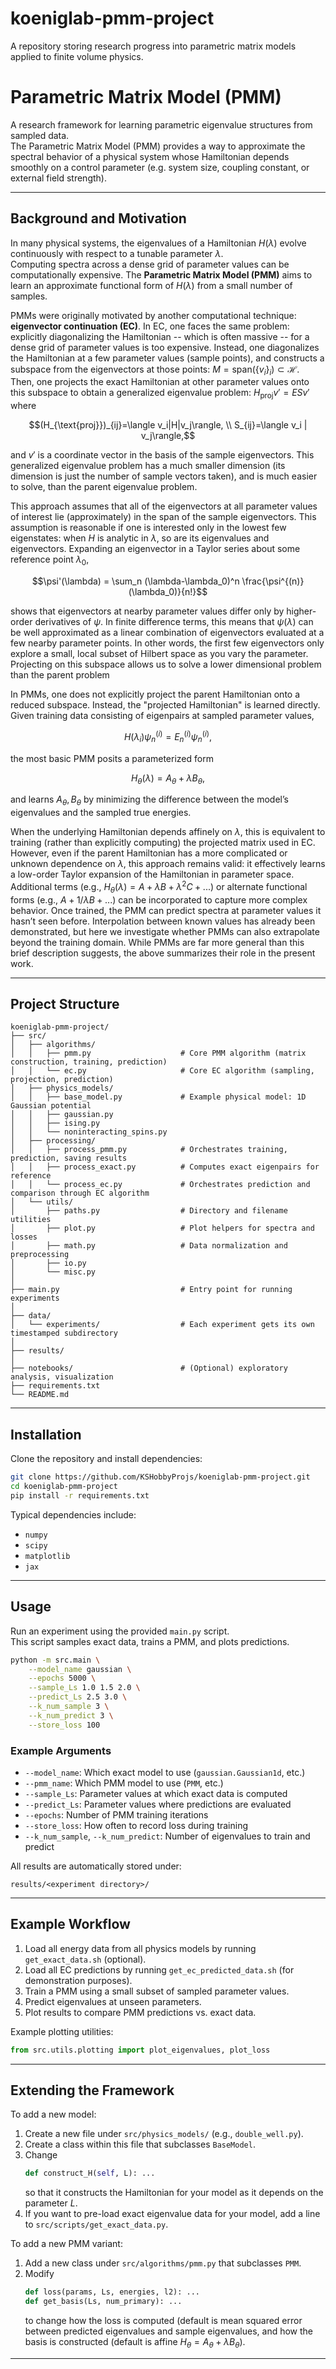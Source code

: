 # koeniglab-pmm-project
A repository storing research progress into parametric matrix models applied to finite volume physics.

# Parametric Matrix Model (PMM)

A research framework for learning parametric eigenvalue structures from sampled data.  
The Parametric Matrix Model (PMM) provides a way to approximate the spectral behavior of a physical system whose Hamiltonian depends smoothly on a control parameter (e.g. system size, coupling constant, or external field strength).

---

## Background and Motivation

In many physical systems, the eigenvalues of a Hamiltonian $H(\lambda)$ evolve continuously with respect to a tunable parameter $\lambda$.  
Computing spectra across a dense grid of parameter values can be computationally expensive. The **Parametric Matrix Model (PMM)** aims to learn an approximate functional form of $H(\lambda)$ from a small number of samples.

PMMs were originally motivated by another computational technique: **eigenvector continuation (EC)**. In EC, one faces the same problem: explicitly diagonalizing the Hamiltonian -- which is often massive -- for a dense grid of parameter 
values is too expensive. Instead, one diagonalizes the Hamiltonian at a few parameter values (sample points), and constructs a subspace from the eigenvectors at those points: $M=\text{span}(\lbrace v_i\rbrace_i)\subset\mathcal{H}$. 
Then, one projects the exact Hamiltonian at other parameter values onto this subspace to obtain a generalized eigenvalue problem: $H_{\text{proj}}v' = ESv'$ where 
```math
(H_{\text{proj}})_{ij}=\langle v_i|H|v_j\rangle, \\
S_{ij}=\langle v_i | v_j\rangle,
```
and $v'$ is a coordinate vector in the basis of the sample eigenvectors. This generalized eigenvalue problem has a much smaller dimension (its dimension is just the number of sample vectors taken), and is much easier to solve, than the parent eigenvalue problem.

This approach assumes that all of the eigenvectors at all parameter values of interest lie (approximately) in the span of the sample eigenvectors. This assumption is reasonable if one is interested only in the lowest few eigenstates: when $H$ is analytic in $\lambda$, 
so are its eigenvalues and eigenvectors. Expanding an eigenvector in a Taylor series about some reference point $\lambda_0$, 
```math
\psi'(\lambda) = \sum_n (\lambda-\lambda_0)^n \frac{\psi^{(n)}(\lambda_0)}{n!}
```
shows that eigenvectors at nearby parameter values differ only by higher-order derivatives of $\psi$. In finite difference terms, this means that $\psi(\lambda)$ can be well approximated as a linear combination of eigenvectors evaluated at a few nearby parameter points. 
In other words, the first few eigenvectors only explore a small, local subset of Hilbert space as you vary the parameter. Projecting on this subspace allows us to solve a lower dimensional problem than the parent problem

In PMMs, one does not explicitly project the parent Hamiltonian onto a reduced subspace. Instead, the "projected Hamiltonian" is learned directly. Given training data consisting of eigenpairs at sampled parameter values,
```math
H(\lambda_i) \psi_n^{(i)} = E_n^{(i)} \psi_n^{(i)},
```
the most basic PMM posits a parameterized form 
```math
H_\theta(\lambda) = A_\theta + \lambda B_\theta,
```
and learns $A_\theta, B_\theta$ by minimizing the difference between the model’s eigenvalues and the sampled true energies. 

When the underlying Hamiltonian depends affinely on $\lambda$, this is equivalent to training (rather than explicitly computing) the projected matrix used in EC. However, even if the parent Hamiltonian has a more complicated or unknown dependence on $\lambda$, this approach remains valid: it effectively learns a low-order Taylor expansion of the Hamiltonian in parameter space. Additional terms (e.g., $H_\theta(\lambda) = A + \lambda B + \lambda^2 C + ...)$ or alternate functional forms (e.g., $A + 1/\lambda B + ...)$ can be incorporated to capture more complex behavior.
Once trained, the PMM can predict spectra at parameter values it hasn’t seen before. Interpolation between known values has already been demonstrated, but here we investigate whether PMMs can also extrapolate beyond the training domain. While PMMs are far more general than this brief description suggests, the above summarizes their role in the present work.

---

## Project Structure

```
koeniglab-pmm-project/
├── src/
│   ├── algorithms/
│   │   ├── pmm.py                    # Core PMM algorithm (matrix construction, training, prediction)
│   │   └── ec.py                     # Core EC algorithm (sampling, projection, prediction)
│   ├── physics_models/
│   │   ├── base_model.py             # Example physical model: 1D Gaussian potential
│   │   ├── gaussian.py 
│   │   ├── ising.py
│   │   └── noninteracting_spins.py
│   ├── processing/
│   │   ├── process_pmm.py            # Orchestrates training, prediction, saving results
│   │   ├── process_exact.py          # Computes exact eigenpairs for reference
│   │   └── process_ec.py             # Orchestrates prediction and comparison through EC algorithm
│   └── utils/
│       ├── paths.py                  # Directory and filename utilities
│       ├── plot.py                   # Plot helpers for spectra and losses
│       ├── math.py                   # Data normalization and preprocessing
│       ├── io.py
│       └── misc.py
│
├── main.py                           # Entry point for running experiments
│
├── data/
│   └── experiments/                  # Each experiment gets its own timestamped subdirectory
│
├── results/
│
├── notebooks/                        # (Optional) exploratory analysis, visualization
├── requirements.txt
└── README.md
```

---

## Installation

Clone the repository and install dependencies:

```bash
git clone https://github.com/KSHobbyProjs/koeniglab-pmm-project.git
cd koeniglab-pmm-project
pip install -r requirements.txt
```

Typical dependencies include:
- `numpy`
- `scipy`
- `matplotlib`
- `jax`

---

## Usage

Run an experiment using the provided `main.py` script.  
This script samples exact data, trains a PMM, and plots predictions.

```bash
python -m src.main \
    --model_name gaussian \
    --epochs 5000 \
    --sample_Ls 1.0 1.5 2.0 \
    --predict_Ls 2.5 3.0 \
    --k_num_sample 3 \
    --k_num_predict 3 \
    --store_loss 100
```

### Example Arguments
- `--model_name`: Which exact model to use (`gaussian.Gaussian1d`, etc.)
- `--pmm_name`: Which PMM model to use (`PMM`, etc.) 
- `--sample_Ls`: Parameter values at which exact data is computed
- `--predict_Ls`: Parameter values where predictions are evaluated
- `--epochs`: Number of PMM training iterations
- `--store_loss`: How often to record loss during training
- `--k_num_sample`, `--k_num_predict`: Number of eigenvalues to train and predict

All results are automatically stored under:
```
results/<experiment directory>/
```

---

## Example Workflow

1. Load all energy data from all physics models by running `get_exact_data.sh` (optional).
2. Load all EC predictions by running `get_ec_predicted_data.sh` (for demonstration purposes).
3. Train a PMM using a small subset of sampled parameter values.
4. Predict eigenvalues at unseen parameters.
5. Plot results to compare PMM predictions vs. exact data.

Example plotting utilities:
```python
from src.utils.plotting import plot_eigenvalues, plot_loss
```

---

## Extending the Framework

To add a new model:
1. Create a new file under `src/physics_models/` (e.g., `double_well.py`).
2. Create a class within this file that subclasses `BaseModel`.
3. Change
   ```python
   def construct_H(self, L): ...
   ```
   so that it constructs the Hamiltonian for your model as it depends on the parameter $L$.
4. If you want to pre-load exact eigenvalue data for your model, add a line to `src/scripts/get_exact_data.py`.

To add a new PMM variant:
1. Add a new class under `src/algorithms/pmm.py` that subclasses `PMM`.
2. Modify
   ```python
   def loss(params, Ls, energies, l2): ...
   def get_basis(Ls, num_primary): ...
   ```
   to change how the loss is computed (default is mean squared error between predicted eigenvalues and sample eigenvalues,
   and how the basis is constructed (default is affine $H_\theta=A_\theta+\lambda B_\theta$).
---

